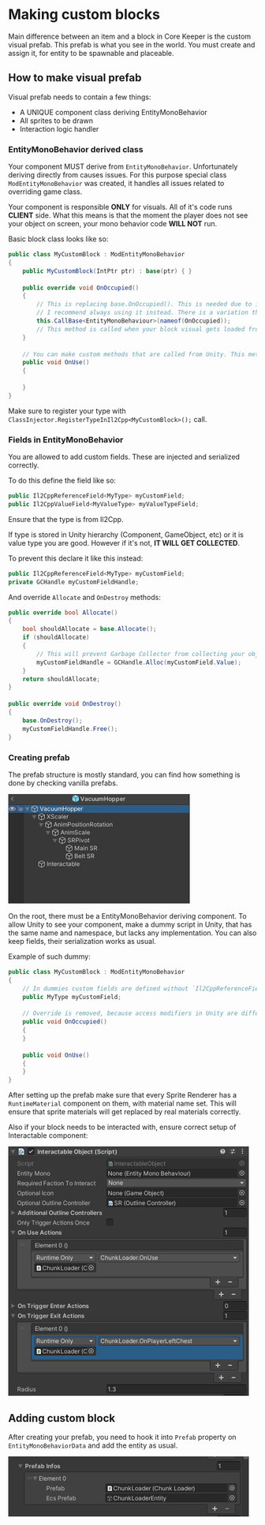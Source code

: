 ﻿# Making custom blocks
Main difference between an item and a block in Core Keeper is the custom visual prefab. This prefab is what you see in the world. You must create and assign it, for entity to be spawnable and placeable.

## How to make visual prefab
Visual prefab needs to contain a few things:
- A UNIQUE component class deriving EntityMonoBehavior
- All sprites to be drawn
- Interaction logic handler

### EntityMonoBehavior derived class

Your component MUST derive from `EntityMonoBehavior`. Unfortunately deriving directly from causes issues. For this purpose special class `ModEntityMonoBehavior` was created, it handles all issues related to overriding game class.

Your component is responsible <b>ONLY</b> for visuals. All of it's code runs <b>CLIENT</b> side. What this means is that the moment the player does not see your object on screen, your mono behavior code <b>WILL NOT</b> run.

Basic block class looks like so:
```cs
public class MyCustomBlock : ModEntityMonoBehavior
{
    public MyCustomBlock(IntPtr ptr) : base(ptr) { }

    public override void OnOccupied()
    {
        // This is replacing base.OnOccupied(). This is needed due to internal implemenation of Il2CppInterop
        // I recommend always using it instead. There is a variation that allows to pass parameters too
        this.CallBase<EntityMonoBehaviour>(nameof(OnOccupied));
		// This method is called when your block visual gets loaded from pool
    }

	// You can make custom methods that are called from Unity. This method, if setup correctly would be called, when user uses your block
    public void OnUse()
    {

    }
}
```
Make sure to register your type with `ClassInjector.RegisterTypeInIl2Cpp<MyCustomBlock>();` call.

### Fields in EntityMonoBehavior

You are allowed to add custom fields. These are injected and serialized correctly.

To do this define the field like so:
```cs
public Il2CppReferenceField<MyType> myCustomField;
public Il2CppValueField<MyValueType> myValueTypeField;
```
Ensure that the type is from Il2Cpp. 

If type is stored in Unity hierarchy (Component, GameObject, etc) or it is value type you are good. However if it's not, <b> IT WILL GET COLLECTED</b>. 

To prevent this declare it like this instead:
```csharp
public Il2CppReferenceField<MyType> myCustomField;
private GCHandle myCustomFieldHandle;
```

And override `Allocate` and `OnDestroy` methods:
```csharp
public override bool Allocate()
{
    bool shouldAllocate = base.Allocate();
    if (shouldAllocate)
    {
        // This will prevent Garbage Collector from collecting your object
        myCustomFieldHandle = GCHandle.Alloc(myCustomField.Value);
    }
    return shouldAllocate;
}

public override void OnDestroy()
{
    base.OnDestroy();
    myCustomFieldHandle.Free();
}
```

### Creating prefab
The prefab structure is mostly standard, you can find how something is done by checking vanilla prefabs.

![Visual Prefab Structure In Unity Editor](../documentation/visual-prefab.png)<br>

On the root, there must be a EntityMonoBehavior deriving component. To allow Unity to see your component, make a dummy script in Unity, that has the same name and namespace, but lacks any implementation. You can also keep fields, their serialization works as usual.

Example of such dummy:
```cs
public class MyCustomBlock : ModEntityMonoBehavior
{
    // In dummies custom fields are defined without `Il2CppReferenceField`
    public MyType myCustomField;

    // Override is removed, because access modifiers in Unity are different from ours
    public void OnOccupied()
    {
    }

    public void OnUse()
    {
    }
}
```

After setting up the prefab make sure that every Sprite Renderer has a `RuntimeMaterial` component on them, with material name set. This will ensure that sprite materials will get replaced by real materials correctly.

Also if your block needs to be interacted with, ensure correct setup of Interactable component:

![Interactable component In Unity Editor](../documentation/prefab-interactible.png)<br>

## Adding custom block
After creating your prefab, you need to hook it into `Prefab` property on `EntityMonoBehaviorData` and add the entity as usual.

![Hooking visual prefab](../documentation/visual-prefab-hooked.png)<br>
